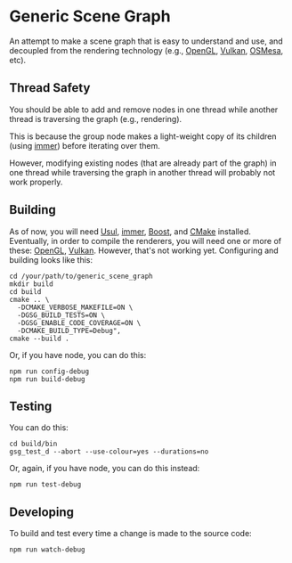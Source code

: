 # Generic Scene Graph

An attempt to make a scene graph that is easy to understand and use, and decoupled from the rendering technology (e.g.,
[OpenGL](https://www.khronos.org/opengl/),
[Vulkan](https://www.khronos.org/vulkan/),
[OSMesa](https://www.mesa3d.org/osmesa.html),
etc).

## Thread Safety

You should be able to add and remove nodes in one thread while another thread is traversing the graph (e.g., rendering).

This is because the group node makes a light-weight copy of its children (using
[immer](https://github.com/arximboldi/immer)) before iterating over them.

However, modifying existing nodes (that are already part of the graph) in one thread while traversing the graph in another thread will probably not work properly.

## Building

As of now, you will need
[Usul](https://github.com/perryiv/usul),
[immer](https://github.com/arximboldi/immer),
[Boost](https://www.boost.org/), and
[CMake](https://cmake.org/)
installed.
Eventually, in order to compile the renderers, you will need one or more of these:
[OpenGL](https://www.khronos.org/opengl/),
[Vulkan](https://vulkan.lunarg.com/sdk/home).
However, that's not working yet.
Configuring and building looks like this:

    cd /your/path/to/generic_scene_graph
    mkdir build
    cd build
    cmake .. \
      -DCMAKE_VERBOSE_MAKEFILE=ON \
      -DGSG_BUILD_TESTS=ON \
      -DGSG_ENABLE_CODE_COVERAGE=ON \
      -DCMAKE_BUILD_TYPE=Debug",
    cmake --build .

Or, if you have node, you can do this:

    npm run config-debug
    npm run build-debug

## Testing

You can do this:

    cd build/bin
    gsg_test_d --abort --use-colour=yes --durations=no

Or, again, if you have node, you can do this instead:

    npm run test-debug

## Developing

To build and test every time a change is made to the source code:

    npm run watch-debug
